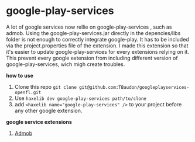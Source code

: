 google-play-services
=================

A lot of google services now rellie on google-play-services , such as admob.
Using the google-play-services.jar directly in the depencies/libs folder is not enough to correctly integrate google-play.
It has to be included via the project.properties file of the extension.
I made this extension so that it's easier to update google-play-services for every extensions relying on it.
This prevent every google extension from including different version of google-play-services, wich migh create troubles.

**how to use**

1. Clone this repo ```git clone git@github.com:TBaudon/googleplayservices-openfl.git```
2. Use ```haxelib dev google-play-services path/to/clone```
3. add ```<haxelib name="google-play-services" />``` to your project before any other google extension.

**google service extensions**

1. [Admob](https://github.com/TBaudon/admob-openfl)

